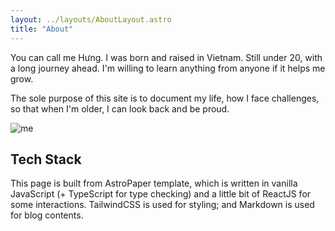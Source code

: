 ```yaml
---
layout: ../layouts/AboutLayout.astro
title: "About"
---
```

You can call me Hưng. I was born and raised in Vietnam. Still under 20, with a long journey ahead. I'm willing to learn anything from anyone if it helps me grow.

The sole purpose of this site is to document my life, how I face challenges, so that when I'm older, I can look back and be proud.

![me](@assets/images/me.jpg)

## Tech Stack

This page is built from AstroPaper template, which is written in vanilla JavaScript (+ TypeScript for type checking) and a little bit of ReactJS for some interactions. TailwindCSS is used for styling; and Markdown is used for blog contents.
